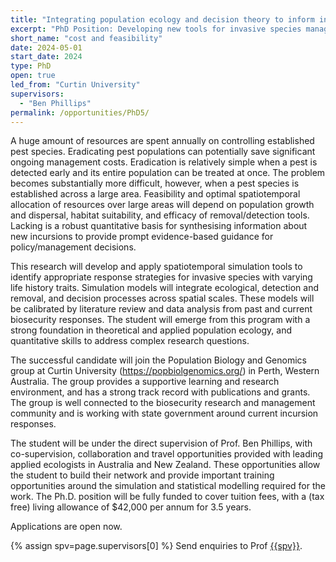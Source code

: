 ```yaml
---
title: "Integrating population ecology and decision theory to inform invasive species management"
excerpt: "PhD Position: Developing new tools for invasive species management"
short_name: "cost and feasibility"
date: 2024-05-01
start_date: 2024
type: PhD
open: true
led_from: "Curtin University"
supervisors:
  - "Ben Phillips"
permalink: /opportunities/PhD5/
---
```


A huge amount of resources are spent annually on controlling established pest species.  Eradicating pest populations can potentially save significant ongoing management costs.  Eradication is relatively simple when a pest is detected early and its entire population can be treated at once. The problem becomes substantially more difficult, however, when a pest species is established across a large area. Feasibility and optimal spatiotemporal allocation of resources over large areas will depend on population growth and dispersal, habitat suitability, and efficacy of removal/detection tools. Lacking is a robust quantitative basis for synthesising information about new incursions to provide prompt evidence-based guidance for policy/management decisions.

This research will develop and apply spatiotemporal simulation tools to identify appropriate response strategies for invasive species with varying life history traits. Simulation models will integrate ecological, detection and removal, and decision processes across spatial scales. These models will be calibrated by literature review and data analysis from past and current biosecurity responses. The student will emerge from this program with a strong foundation in theoretical and applied population ecology, and quantitative skills to address complex research questions. 

The successful candidate will join the Population Biology and Genomics group at Curtin University (https://popbiolgenomics.org/) in Perth, Western Australia. The group provides a supportive learning and research environment, and has a strong track record with publications and grants.  The group is well connected to the biosecurity research and management community and is working with state government around current incursion responses.

The student will be under the direct supervision of Prof. Ben Phillips, with co-supervision, collaboration and travel opportunities provided with leading applied ecologists in Australia and New Zealand. These opportunities allow the student to build their network and provide important training opportunities around the simulation and statistical modelling required for the work. The Ph.D. position will be fully funded to cover tuition fees, with a (tax free) living allowance of $42,000 per annum for 3.5 years.

Applications are open now.

{% assign spv=page.supervisors[0] %}
Send enquiries to Prof <a href="mailto:{{site.data.authors[spv].email}}">{{spv}}</a>.